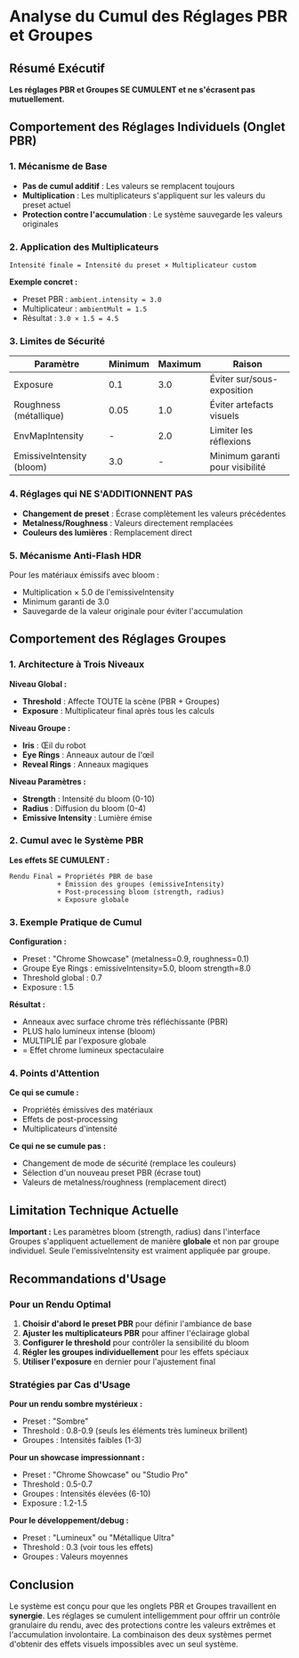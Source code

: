 # Analyse du Cumul des Réglages PBR et Groupes

## Résumé Exécutif

**Les réglages PBR et Groupes SE CUMULENT et ne s'écrasent pas mutuellement.**

## Comportement des Réglages Individuels (Onglet PBR)

### 1. Mécanisme de Base
- **Pas de cumul additif** : Les valeurs se remplacent toujours
- **Multiplication** : Les multiplicateurs s'appliquent sur les valeurs du preset actuel
- **Protection contre l'accumulation** : Le système sauvegarde les valeurs originales

### 2. Application des Multiplicateurs

```
Intensité finale = Intensité du preset × Multiplicateur custom
```

**Exemple concret :**
- Preset PBR : `ambient.intensity = 3.0`
- Multiplicateur : `ambientMult = 1.5`
- Résultat : `3.0 × 1.5 = 4.5`

### 3. Limites de Sécurité

| Paramètre | Minimum | Maximum | Raison |
|-----------|---------|---------|---------|
| Exposure | 0.1 | 3.0 | Éviter sur/sous-exposition |
| Roughness (métallique) | 0.05 | 1.0 | Éviter artefacts visuels |
| EnvMapIntensity | - | 2.0 | Limiter les réflexions |
| EmissiveIntensity (bloom) | 3.0 | - | Minimum garanti pour visibilité |

### 4. Réglages qui NE S'ADDITIONNENT PAS

- **Changement de preset** : Écrase complètement les valeurs précédentes
- **Metalness/Roughness** : Valeurs directement remplacées
- **Couleurs des lumières** : Remplacement direct

### 5. Mécanisme Anti-Flash HDR

Pour les matériaux émissifs avec bloom :
- Multiplication × 5.0 de l'emissiveIntensity
- Minimum garanti de 3.0
- Sauvegarde de la valeur originale pour éviter l'accumulation

## Comportement des Réglages Groupes

### 1. Architecture à Trois Niveaux

**Niveau Global :**
- **Threshold** : Affecte TOUTE la scène (PBR + Groupes)
- **Exposure** : Multiplicateur final après tous les calculs

**Niveau Groupe :**
- **Iris** : Œil du robot
- **Eye Rings** : Anneaux autour de l'œil  
- **Reveal Rings** : Anneaux magiques

**Niveau Paramètres :**
- **Strength** : Intensité du bloom (0-10)
- **Radius** : Diffusion du bloom (0-4)
- **Emissive Intensity** : Lumière émise

### 2. Cumul avec le Système PBR

**Les effets SE CUMULENT :**

```
Rendu Final = Propriétés PBR de base
            + Émission des groupes (emissiveIntensity)  
            + Post-processing bloom (strength, radius)
            × Exposure globale
```

### 3. Exemple Pratique de Cumul

**Configuration :**
- Preset : "Chrome Showcase" (metalness=0.9, roughness=0.1)
- Groupe Eye Rings : emissiveIntensity=5.0, bloom strength=8.0
- Threshold global : 0.7
- Exposure : 1.5

**Résultat :**
- Anneaux avec surface chrome très réfléchissante (PBR)
- PLUS halo lumineux intense (bloom)
- MULTIPLIÉ par l'exposure globale
- = Effet chrome lumineux spectaculaire

### 4. Points d'Attention

**Ce qui se cumule :**
- Propriétés émissives des matériaux
- Effets de post-processing
- Multiplicateurs d'intensité

**Ce qui ne se cumule pas :**
- Changement de mode de sécurité (remplace les couleurs)
- Sélection d'un nouveau preset PBR (écrase tout)
- Valeurs de metalness/roughness (remplacement direct)

## Limitation Technique Actuelle

**Important :** Les paramètres bloom (strength, radius) dans l'interface Groupes s'appliquent actuellement de manière **globale** et non par groupe individuel. Seule l'emissiveIntensity est vraiment appliquée par groupe.

## Recommandations d'Usage

### Pour un Rendu Optimal

1. **Choisir d'abord le preset PBR** pour définir l'ambiance de base
2. **Ajuster les multiplicateurs PBR** pour affiner l'éclairage global
3. **Configurer le threshold** pour contrôler la sensibilité du bloom
4. **Régler les groupes individuellement** pour les effets spéciaux
5. **Utiliser l'exposure** en dernier pour l'ajustement final

### Stratégies par Cas d'Usage

**Pour un rendu sombre mystérieux :**
- Preset : "Sombre"
- Threshold : 0.8-0.9 (seuls les éléments très lumineux brillent)
- Groupes : Intensités faibles (1-3)

**Pour un showcase impressionnant :**
- Preset : "Chrome Showcase" ou "Studio Pro"  
- Threshold : 0.5-0.7
- Groupes : Intensités élevées (6-10)
- Exposure : 1.2-1.5

**Pour le développement/debug :**
- Preset : "Lumineux" ou "Métallique Ultra"
- Threshold : 0.3 (voir tous les effets)
- Groupes : Valeurs moyennes

## Conclusion

Le système est conçu pour que les onglets PBR et Groupes travaillent en **synergie**. Les réglages se cumulent intelligemment pour offrir un contrôle granulaire du rendu, avec des protections contre les valeurs extrêmes et l'accumulation involontaire. La combinaison des deux systèmes permet d'obtenir des effets visuels impossibles avec un seul système.